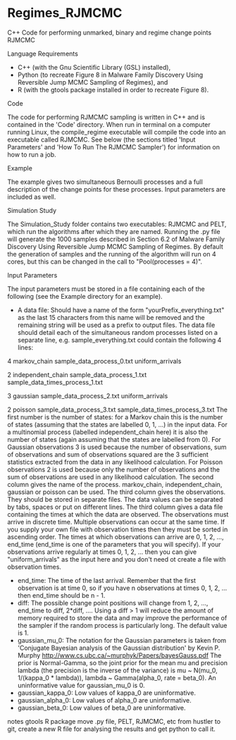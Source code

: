 # Regimes_RJMCMC
C++ Code for performing unmarked, binary and regime change points RJMCMC

Language Requirements

- C++ (with the Gnu Scientific Library (GSL) installed),
- Python (to recreate Figure 8 in Malware Family Discovery Using Reversible Jump MCMC Sampling of Regimes), and
- R (with the gtools package installed in order to recreate Figure 8).


Code

The code for performing RJMCMC sampling is written in C++ and is contained in the 'Code' directory. When run in terminal on a computer running Linux, the compile_regime executable will compile the code into an executable called RJMCMC. See below (the sections titled 'Input Parameters' and 'How To Run The RJMCMC Sampler') for information on how to run a job.


Example

The example gives two simultaneous Bernoulli processes and a full description of the change points for these processes. Input parameters are included as well.


Simulation Study

The Simulation_Study folder contains two executables: RJMCMC and PELT, which run the algorithms after which they are named. Running the .py file will generate the 1000 samples described in Section 6.2 of Malware Family Discovery Using Reversible Jump MCMC Sampling of Regimes. By default the generation of samples and the running of the algorithm will run on 4 cores, but this can be changed in the call to "Pool(processes = 4)".


Input Parameters

The input parameters must be stored in a file containing each of the following (see the Example directory for an example).
- A data file: Should have a name of the form "yourPrefix_everything.txt" as the last 15 characters from this name will be removed and the remaining string will be used as a prefix to output files. The data file should detail each of the simultaneous random processes listed on a separate line, e.g. sample_everything.txt could contain the following 4 lines:

4     markov_chain      sample_data_process_0.txt     uniform_arrivals

2     independent_chain sample_data_process_1.txt     sample_data_times_process_1.txt

3     gaussian    sample_data_process_2.txt     uniform_arrivals

2     poisson     sample_data_process_3.txt     sample_data_times_process_3.txt
The first number is the number of states: for a Markov chain this is the number of states (assuming that the states are labelled 0, 1, ...) in the input data. For a multinomial process (labelled independent_chain here) it is also the number of states (again assuming that the states are labelled from 0). For Gaussian observations 3 is used because the number of observations, sum of observations and sum of observations squared are the 3 sufficient statistics extracted from the data in any likelihood calculation. For Poisson observations 2 is used because only the number of observations and the sum of observations are used in any likelihood calculation.
The second column gives the name of the process. markov_chain, independent_chain, gaussian or poisson can be used.
The third column gives the observations. They should be stored in separate files. The data values can be separated by tabs, spaces or put on different lines.
The third column gives a data file containing the times at which the data are observed. The observations must arrive in discrete time. Multiple observations can occur at the same time. If you supply your own file with observation times then they must be sorted in ascending order. The times at which observations can arrive are 0, 1, 2, ..., end_time (end_time is one of the parameters that you will specify). If your observations arrive regularly at times 0, 1, 2, ... then you can give "uniform_arrivals" as the input here and you don't need ot create a file with observation times.
- end_time: The time of the last arrival. Remember that the first observation is at time 0, so if you have n observations at times 0, 1, 2, ... then end_time should be n - 1.
- diff: The possible change point positions will change from 1, 2, ..., end_time to diff, 2*diff, .... Using a diff > 1 will reduce the amount of memory required to store the data and may improve the performance of the sampler if the random process is particularly long. The default value is 1.
- gaussian_mu_0: The notation for the Gaussian parameters is taken from 'Conjugate Bayesian analysis of the Gaussian distribution' by Kevin P. Murphy http://www.cs.ubc.ca/~murphyk/Papers/bayesGauss.pdf The prior is Normal-Gamma, so the joint prior for the mean mu and precision lambda (the precision is the inverse of the variance) is mu ~ N(mu_0, 1/(kappa_0 * lambda)), lambda ~ Gamma(alpha_0, rate = beta_0). An uninformative value for gaussian_mu_0 is 0.
- gaussian_kappa_0: Low values of kappa_0 are uninformative.
- gaussian_alpha_0: Low values of alpha_0 are uninformative.
- gaussian_beta_0: Low values of beta_0 are uninformative.


notes gtools R package
      move .py file, PELT, RJMCMC, etc from hustler to git, create a new R file for analysing the results and get python to call it.
